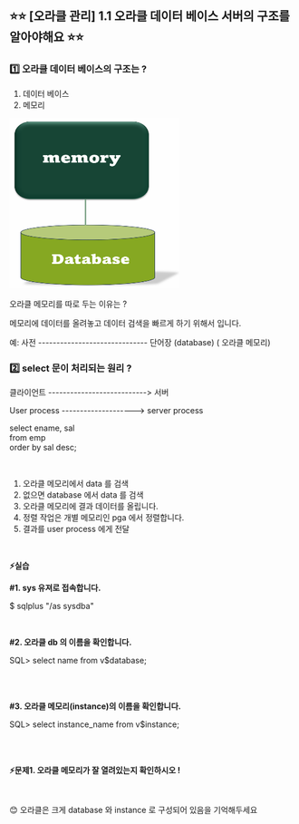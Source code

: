 ## ⭐⭐ [오라클 관리] 1.1 오라클 데이터 베이스 서버의 구조를 알아야해요 ⭐⭐

### 1️⃣ 오라클 데이터 베이스의 구조는 ?

1. 데이터 베이스
2. 메모리

<img src="https://github.com/oracleyu01/oracle_admin/blob/main/memory.png" width="300" height="300">

 오라클 메모리를 따로 두는 이유는 ?   
 
 메모리에 데이터를 올려놓고 데이터 검색을 빠르게 하기 위해서 입니다. 

 예:    사전 ------------------------------ 단어장
      (database)                         ( 오라클 메모리)


### 2️⃣ select 문이 처리되는 원리 ?

 클라이언트 ---------------------------> 서버

  User process  -------------------->  server process

 select  ename, sal           
  from emp                       
  order by sal desc; 

&nbsp;
&nbsp;
&nbsp;
                               
                             
                               
 1. 오라클 메모리에서 data 를 검색
 2. 없으면 database 에서 data 를 검색
 3. 오라클 메모리에 결과 데이터를 올립니다.
 4. 정렬 작업은 개별 메모리인 pga 에서 정렬합니다.
 5. 결과를 user process 에게 전달       

&nbsp;
&nbsp;
&nbsp;

**⚡실습** 

**#1. sys 유져로 접속합니다.**

 $ sqlplus "/as sysdba"  
 
 &nbsp;
 &nbsp;

**#2. 오라클 db 의 이름을 확인합니다.**

SQL> select  name  from  v$database;  

&nbsp;  
&nbsp;

**#3. 오라클 메모리(instance)의 이름을 확인합니다.**

SQL> select  instance_name from v$instance;  

&nbsp;  
&nbsp;

**⚡문제1.  오라클 메모리가 잘 열려있는지 확인하시오 !**

&nbsp;
&nbsp;
&nbsp;
&nbsp;
&nbsp;
&nbsp;
&nbsp;


😊 오라클은 크게 database 와 instance 로 구성되어 있음을 기억해두세요

